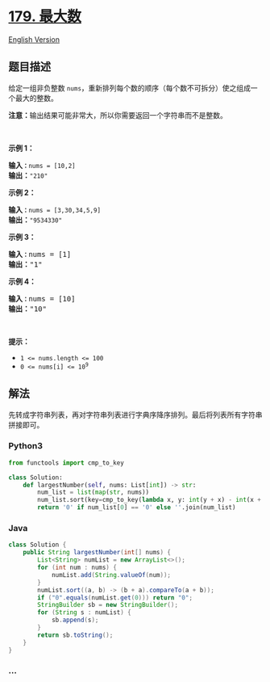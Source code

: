 # [179. 最大数](https://leetcode-cn.com/problems/largest-number)

[English Version](https://github.com/yanglr/leetcode-ac/blob/master/assets/0100-0199/0179.Largest%20Number/README_EN.md)

## 题目描述

<!-- 这里写题目描述 -->

<p>给定一组非负整数 <code>nums</code>，重新排列每个数的顺序（每个数不可拆分）使之组成一个最大的整数。</p>

<p><strong>注意：</strong>输出结果可能非常大，所以你需要返回一个字符串而不是整数。</p>

<p> </p>

<p><strong>示例 1：</strong></p>

<pre>
<strong>输入<code>：</code></strong><code>nums = [10,2]</code>
<strong>输出：</strong><code>"210"</code></pre>

<p><strong>示例 2：</strong></p>

<pre>
<strong>输入<code>：</code></strong><code>nums = [3,30,34,5,9]</code>
<strong>输出：</strong><code>"9534330"</code>
</pre>

<p><strong>示例 3：</strong></p>

<pre>
<strong>输入<code>：</code></strong>nums = [1]
<strong>输出：</strong>"1"
</pre>

<p><strong>示例 4：</strong></p>

<pre>
<strong>输入<code>：</code></strong>nums = [10]
<strong>输出：</strong>"10"
</pre>

<p> </p>

<p><strong>提示：</strong></p>

<ul>
	<li><code>1 <= nums.length <= 100</code></li>
	<li><code>0 <= nums[i] <= 10<sup>9</sup></code></li>
</ul>


## 解法

<!-- 这里可写通用的实现逻辑 -->

先转成字符串列表，再对字符串列表进行字典序降序排列。最后将列表所有字符串拼接即可。

<!-- tabs:start -->

### **Python3**

<!-- 这里可写当前语言的特殊实现逻辑 -->

```python
from functools import cmp_to_key

class Solution:
    def largestNumber(self, nums: List[int]) -> str:
        num_list = list(map(str, nums))
        num_list.sort(key=cmp_to_key(lambda x, y: int(y + x) - int(x + y)))
        return '0' if num_list[0] == '0' else ''.join(num_list)
```

### **Java**

<!-- 这里可写当前语言的特殊实现逻辑 -->

```java
class Solution {
    public String largestNumber(int[] nums) {
        List<String> numList = new ArrayList<>();
        for (int num : nums) {
            numList.add(String.valueOf(num));
        }
        numList.sort((a, b) -> (b + a).compareTo(a + b));
        if ("0".equals(numList.get(0))) return "0";
        StringBuilder sb = new StringBuilder();
        for (String s : numList) {
            sb.append(s);
        }
        return sb.toString();
    }
}
```

### **...**

```

```

<!-- tabs:end -->
